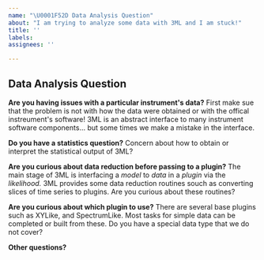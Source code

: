 ```yaml
---
name: "\U0001F52D Data Analysis Question"
about: "I am trying to analyze some data with 3ML and I am stuck!"
title: ''
labels:
assignees: ''

---
```


## Data Analysis Question

**Are you having issues with a particular instrument's data?**
First make sue that the problem is not with how the data were obtained or with the offical instreument's software!
3ML is an abstract interface to many instrument software components... but some times we make a mistake in the interface.

**Do you have a statistics question?**
Concern about how to obtain or interpret the statistical output of 3ML?

**Are you curious about data reduction before passing to a plugin?**
The main stage of 3ML is interfacing a *model* to *data* in a *plugin* via the *likelihood.*
3ML provides some data reduction routines souch as converting slices of time series to plugins.
Are you curious about these routines?

**Are you curious about which plugin to use?**
There are several base plugins such as XYLike, and SpectrumLike. 
Most tasks for simple data can be completed or built from these.
Do you have a special data type that we do not cover?

**Other questions?**

